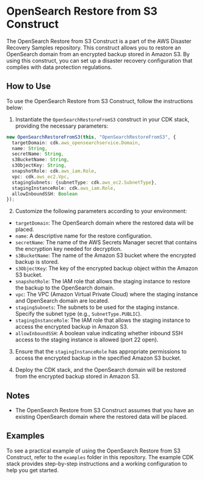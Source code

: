 # OpenSearch Restore from S3 Construct

The OpenSearch Restore from S3 Construct is a part of the AWS Disaster Recovery Samples repository. This construct allows you to restore an OpenSearch domain from an encrypted backup stored in Amazon S3. By using this construct, you can set up a disaster recovery configuration that complies with data protection regulations.

## How to Use

To use the OpenSearch Restore from S3 Construct, follow the instructions below:

1. Instantiate the `OpenSearchRestoreFromS3` construct in your CDK stack, providing the necessary parameters:

```typescript
new OpenSearchRestoreFromS3(this, "OpenSearchRestoreFromS3", {
  targetDomain: cdk.aws_opensearchservice.Domain,
  name: String,
  secretName: String,
  s3BucketName: String,
  s3ObjectKey: String,
  snapshotRole: cdk.aws_iam.Role,
  vpc: cdk.aws_ec2.Vpc,
  stagingSubnets: {subnetType: cdk.aws_ec2.SubnetType},
  stagingInstanceRole: cdk.aws_iam.Role,
  allowInboundSSH: Boolean
});
```

2. Customize the following parameters according to your environment:

- `targetDomain`: The OpenSearch domain where the restored data will be placed.
- `name`: A descriptive name for the restore configuration.
- `secretName`: The name of the AWS Secrets Manager secret that contains the encryption key needed for decryption.
- `s3BucketName`: The name of the Amazon S3 bucket where the encrypted backup is stored.
- `s3ObjectKey`: The key of the encrypted backup object within the Amazon S3 bucket.
- `snapshotRole`: The IAM role that allows the staging instance to restore the backup to the OpenSearch domain.
- `vpc`: The VPC (Amazon Virtual Private Cloud) where the staging instance and OpenSearch domain are located.
- `stagingSubnets`: The subnets to be used for the staging instance. Specify the subnet type (e.g., `SubnetType.PUBLIC`).
- `stagingInstanceRole`: The IAM role that allows the staging instance to access the encrypted backup in Amazon S3.
- `allowInboundSSH`: A boolean value indicating whether inbound SSH access to the staging instance is allowed (port 22 open).

3. Ensure that the `stagingInstanceRole` has appropriate permissions to access the encrypted backup in the specified Amazon S3 bucket.

4. Deploy the CDK stack, and the OpenSearch domain will be restored from the encrypted backup stored in Amazon S3.

## Notes

- The OpenSearch Restore from S3 Construct assumes that you have an existing OpenSearch domain where the restored data will be placed.

## Examples

To see a practical example of using the OpenSearch Restore from S3 Construct, refer to the `examples` folder in this repository. The example CDK stack provides step-by-step instructions and a working configuration to help you get started.